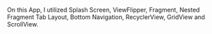 On this App, I utilized Splash Screen, ViewFlipper, Fragment, Nested Fragment Tab Layout, Bottom Navigation, RecyclerView, GridView and ScrollView.
